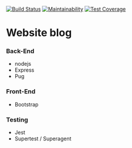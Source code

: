[![Build Status](https://travis-ci.org/Yorickov/page-loader-2.svg?branch=master)](https://travis-ci.org/Yorickov/blog.svg?branch=master)
[![Maintainability](https://api.codeclimate.com/v1/badges/6c96ccf20c3b40db6c12/maintainability)](https://codeclimate.com/github/Yorickov/blog/maintainability)
[![Test Coverage](https://api.codeclimate.com/v1/badges/6c96ccf20c3b40db6c12/test_coverage)](https://codeclimate.com/github/Yorickov/blog/test_coverage)

# Website blog

### Back-End
- nodejs
- Express
- Pug

### Front-End
- Bootstrap

### Testing
- Jest
- Supertest / Superagent
